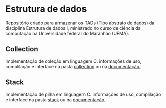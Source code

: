 # Estrutura de dados

Repositório criado para armazenar os TADs (Tipo abstrato de dados) da disciplina Estrutura de dados I, ministrado no curso de ciência da computação na Universidade federal do Maranhão (UFMA).

## Collection

Implementação de coleção em linguagem C.
informações de uso, complilação e interface na pasta [collection](/collection) ou na [documentação.](collection/README.md)

## Stack

Implementação de pilha em linguagem C.
informações de uso, complilação e interface na pasta [stack](/stack) ou na [documentação.](stack/README.md)